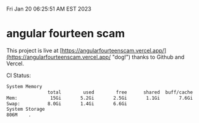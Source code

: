 Fri Jan 20 06:25:51 AM EST 2023

# angular fourteen scam


This project is live at [https://angularfourteenscam.vercel.app/](https://angularfourteenscam.vercel.app/ "dog!") thanks to Github and Vercel.

CI Status: 

```bash
System Memory
               total        used        free      shared  buff/cache   available
Mem:            15Gi       5.2Gi       2.5Gi       1.1Gi       7.6Gi       8.7Gi
Swap:          8.0Gi       1.4Gi       6.6Gi
System Storage
806M	.
```
